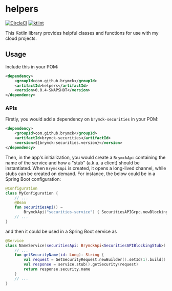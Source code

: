 helpers
=======

[![CircleCI](https://circleci.com/gh/brymck/helpers-kt.svg?style=shield)](https://circleci.com/gh/brymck/helpers-kt)
[![ktlint](https://img.shields.io/badge/code%20style-%E2%9D%A4-FF4081.svg)](https://ktlint.github.io/)

This Kotlin library provides helpful classes and functions for use with my cloud projects.

Usage
-----

Include this in your POM:

```xml
<dependency>
    <groupId>com.github.brymck</groupId>
    <artifactId>helpers</artifactId>
    <version>0.0.4-SNAPSHOT</version>
</dependency>
```

### APIs

Firstly, you would add a dependency on `brymck-securities` in your POM:

```xml
<dependency>
    <groupId>com.github.brymck</groupId>
    <artifactId>brymck-securities</artifactId>
    <version>${brymck-securities.version}</version>
</dependency>
```

Then, in the app's initialization, you would create a `BrymckApi` containing the name of the service and how a "stub"
(a.k.a. a client) should be instantiated. When `BrymckApi` is created, it opens a long-lived channel, while stubs can
be created on demand. For instance, the below could be in a Spring Boot configuration:

```kotlin
@Configuration
class MyConfiguration {
    // ...
    @Bean
    fun securitiesApi() =
        BrymckApi("securities-service") { SecuritiesAPIGrpc.newBlockingStub(it) }
    // ...
}
```

and then it could be used in a Spring Boot service as

```kotlin
@Service
class NameService(securitiesApi: BrymckApi<SecuritiesAPIBlockingStub>) {
    // ...
    fun getSecurityName(id: Long): String {
        val request = GetSecurityRequest.newBuilder().setId(1).build()
        val response = service.stub().getSecurity(request)
        return response.security.name
    }
    // ...
}
```
